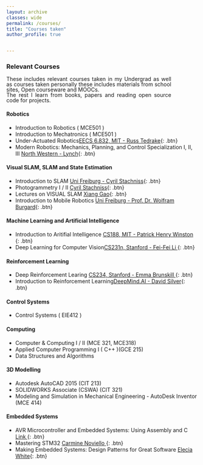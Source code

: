 ```yaml
---
layout: archive
classes: wide
permalink: /courses/
title: "Courses taken"
author_profile: true


---
```

<style>
p {
  line-height: 1;
}
</style>
### Relevant Courses 
<p style="text-align: justify; padding-right: 70px;">
These includes relevant courses taken in my Undergrad as well as courses taken personally these includes materials from school sites, Open courseware and MOOCs.<br>
The rest I learn from books, papers and reading open source code for projects.
</p>



#### Robotics 
- Introduction to Robotics ( MCE501 )
- Introduction to Mechatronics ( MCE501 )
- Under-Actuated Robotics[EECS 6.832, MIT - Russ Tedrake](#https://underactuated.mit.edu){: .btn} 
- Modern Robotics: Mechanics, Planning, and Control Specialization I, II, III [North Western - Lynch](#https://www.coursera.org/specializations/modernroboticsKevin){: .btn} 

#### Visual SLAM, SLAM and State Estimation 
- Introduction to SLAM  [Uni Freiburg - Cyril Stachniss](#https://www.ipb.uni-bonn.de/teaching/){: .btn} 
 - Photogrammetry I / II [Cyril Stachniss](#https://www.ipb.uni-bonn.de/teaching/){: .btn} 
- Lectures on VISUAL SLAM   [Xiang Gao](#https://github.com/gaoxiang12/slambook-en){: .btn}  
- Introduction to Mobile Robotics  [Uni Freiburg - Prof. Dr. Wolfram Burgard](#http://ais.informatik.uni-freiburg.de/teaching/ss20/robotics/){: .btn}  

#### Machine Learning and Artificial Intelligence
- Introduction to Aritifial Intelligence [CS188, MIT  -  Patrick Henry Winston ](#https://ocw.mit.edu/courses/6-034-artificial-intelligence-fall-2010/){: .btn} 
- Deep Learning for Computer Vision[CS231n, Stanford -  Fei-Fei Li ](#http://cs231n.stanford.ed ){: .btn} 



#### Reinforcement Learning
- Deep Reinforcement Learing [CS234, Stanford - Emma Brunskill ](#https://web.stanford.edu/class/cs234/){: .btn} 
- Introduction to Reinforcement Learning[DeepMind.AI - David Silver](#https://www.youtube.com/watch?v=2pWv7GOvuf0&list=PLzuuYNsE1EZAXYR4FJ75jcJseBmo4KQ9){: .btn}

#### Control Systems
- Control Systems ( EIE412 )


#### Computing
- Computer & Computing I / II (MCE 321, MCE318)
- Applied Computer Programming I ( C\+\+ )(GCE 215)
- Data Structures and Algorithms


#### 3D Modelling
- Autodesk AutoCAD 2015 (CIT 213)
- SOLIDWORKS Associate (CSWA) (CIT 321)
- Modeling and Simulation in Mechanical Engineering - AutoDesk Inventor (MCE 414)


#### Embedded Systems

- AVR Microcontroller and Embedded Systems: Using Assembly and C [ Link ](#https://www.amazon.com/AVR-Microcontroller-Embedded-Systems-Electronics/dp/0138003319){: .btn}   
- Mastering STM32 [ Carmine Noviello ](#https://www.carminenoviello.com/mastering-stm32/){: .btn}
- Making Embedded Systems: Design Patterns for Great Software [Elecia White](#https://www.amazon.com/Making-Embedded-Systems-Patterns-Software/dp/1449302149/ref=sr_1_1?crid=1YK8Q5VWIMQ2R&keywords=elicia+white&qid=1687164300&s=books&sprefix=elicia+whit%2Cstripbooks-intl-ship%2C288&sr=1-1){: .btn}